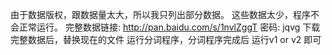 由于数据版权，跟数据量太大，所以我只列出部分数据。 这些数据太少，程序不会正常运行。
完整数据链接: http://pan.baidu.com/s/1nvlZggT 密码: jqvg
下载完整数据后，替换现在的文件
运行分词程序，分词程序完成后
运行v1 or v2 即可
